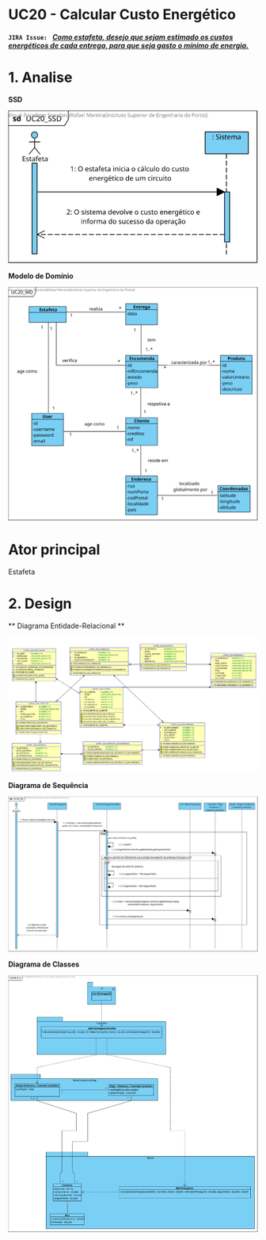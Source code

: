 # **UC20 -  Calcular Custo Energético**


#### `JIRA Issue: ` [_Como estafeta, desejo que sejam estimado os custos energéticos de cada entrega, para que seja gasto o mínimo de energia._](https://jira.dei.isep.ipp.pt/browse/LAP3AP5-109)
# **1. Analise**


**SSD**

![UC20_SSD.svg](UC20_SSD.svg)

**Modelo de Domínio**

![UC20_MD.svg](UC20_MD.svg)

# **Ator principal**

Estafeta

# **2. Design**

** Diagrama Entidade-Relacional **

![UC20_MER.png](UC20_MER.png)

**Diagrama de Sequência**

![UC20_SD.svg](UC20_SD.svg)

**Diagrama de Classes** 

![UC20_CD.svg](UC20_CD.svg)